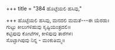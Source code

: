 +++
title = "384 ಹೊಟ್ಟೆಯಲಿ ಹಸಿವು,"

+++
ಹೊಟ್ಟೆಯಲಿ ಹಸಿವು, ಮನದಲಿ ಮಮತೆ---ಈ ಯೆರಡು।  
ಗುಟ್ಟು ಕೀಲುಗಳಿಹುವು ಸೃಷ್ಟಿಯಂತ್ರದಲಿ॥  
ಕಟ್ಟಿಪುವು ಕೋಟೆಗಳ, ಕೀಳಿಪುವು ತಾರೆಗಳ।  
ಸೊಟ್ಟಾಗಿಪುವು ನಿನ್ನ - ಮಂಕುತಿಮ್ಮ॥  
